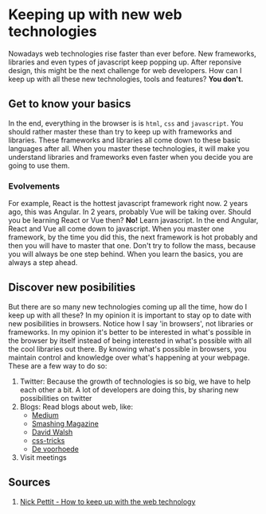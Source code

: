 # Keeping up with new web technologies

Nowadays web technologies rise faster than ever before. New frameworks, libraries and even types of javascript keep popping up. After reponsive design, this might be the next challenge for web developers. How can I keep up with all these new technologies, tools and features? **You don't.**

## Get to know your basics
In the end, everything in the browser is is `html`, `css` and `javascript`. You should rather master these than try to keep up with frameworks and libraries. These frameworks and libraries all come down to these basic languages after all. When you master these technologies, it will make you understand libraries and frameworks even faster when you decide you are going to use them.

### Evolvements
For example, React is the hottest javascript framework right now. 2 years ago, this was Angular. In 2 years, probably Vue will be taking over. Should you be learning React or Vue then? **No!** Learn javascript. In the end Angular, React and Vue all come down to javascript. When you master one framework, by the time you did this, the next framework is hot probably and then you will have to master that one. Don't try to follow the mass, because you will always be one step behind. When you learn the basics, you are always a step ahead.

## Discover new posibilities
But there are so many new technologies coming up all the time, how do I keep up with all these? In my opinion it is important to stay op to date with new posibilities in browsers. Notice how I say 'in browsers', not libraries or frameworks. In my opinion it's better to be interested in what's possible in the browser by itself instead of being interested in what's possible with all the cool libraries out there. By knowing what's possible in browsers, you maintain control and knowledge over what's happening at your webpage. These are a few way to do so:

1. Twitter: Because the growth of technologies is so big, we have to help each other a bit. A lot of developers are doing this, by sharing new possibilities on twitter
2. Blogs: Read blogs about web, like:
   * [Medium](//www.medium.com)
   * [Smashing Magazine](//smashingmagazine.com)
   * [David Walsh](https://davidwalsh.name/)
   * [css-tricks](https://css-tricks.com/)
   * [De voorhoede](https://www.voorhoede.nl/en/blog/)
3. Visit meetings

## Sources
1. [Nick Pettit - How to keep up with the web technology](http://blog.teamtreehouse.com/how-to-keep-up-with-the-web-industry)

